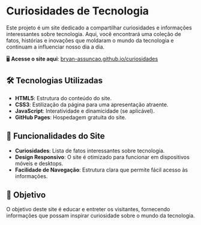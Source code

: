 # Curiosidades de Tecnologia

Este projeto é um site dedicado a compartilhar curiosidades e informações interessantes sobre tecnologia. Aqui, você encontrará uma coleção de fatos, histórias e inovações que moldaram o mundo da tecnologia e continuam a influenciar nosso dia a dia.

🖥️ **Acesse o site aqui**: [bryan-assuncao.github.io/curiosidades](https://bryan-assuncao.github.io/curiosidades/)

## 🛠️ Tecnologias Utilizadas

- **HTML5**: Estrutura do conteúdo do site.
- **CSS3**: Estilização da página para uma apresentação atraente.
- **JavaScript**: Interatividade e dinamicidade (se aplicável).
- **GitHub Pages**: Hospedagem gratuita do site.

## 🌟 Funcionalidades do Site

- **Curiosidades**: Lista de fatos interessantes sobre tecnologia.
- **Design Responsivo**: O site é otimizado para funcionar em dispositivos móveis e desktops.
- **Facilidade de Navegação**: Estrutura clara que permite fácil acesso às informações.

## 🎯 Objetivo

O objetivo deste site é educar e entreter os visitantes, fornecendo informações que possam inspirar curiosidade sobre o mundo da tecnologia. 
